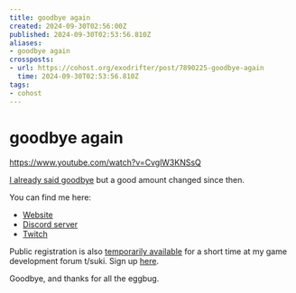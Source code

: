 ```yaml
---
title: goodbye again
created: 2024-09-30T02:56:00Z
published: 2024-09-30T02:53:56.810Z
aliases:
- goodbye again
crossposts:
- url: https://cohost.org/exodrifter/post/7890225-goodbye-again
  time: 2024-09-30T02:53:56.810Z
tags:
- cohost
---
```


# goodbye again

https://www.youtube.com/watch?v=CvglW3KNSsQ

[I already said goodbye](https://cohost.org/exodrifter/post/7619724-goodbye-cohost) but a good amount changed since then.

You can find me here:
- [Website](https://www.exodrifter.space/)
- [Discord server](https://discord.gg/arqFQVt)
- [Twitch](https://www.twitch.tv/exodrifter_)

Public registration is also [temporarily available](https://cohost.org/exodrifter/post/7829813-forum-tsuki-games) for a short time at my game development forum t/suki. Sign up [here](https://forum.tsuki.games/signup).

Goodbye, and thanks for all the eggbug.
